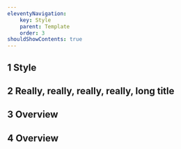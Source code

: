 ```yaml
---
eleventyNavigation:
    key: Style
    parent: Template
    order: 3
shouldShowContents: true
---
```


## 1 Style
## 2 Really, really, really, really, long title
## 3 Overview
## 4 Overview

